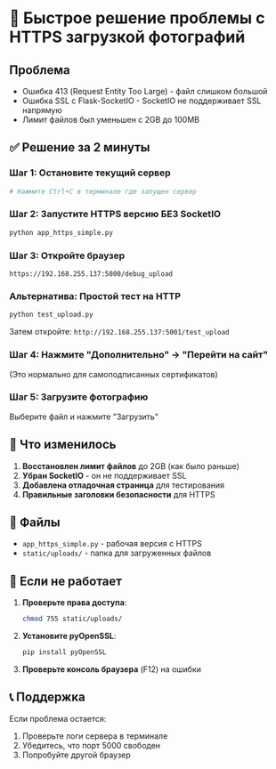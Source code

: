 # 🚀 Быстрое решение проблемы с HTTPS загрузкой фотографий

## Проблема
- Ошибка 413 (Request Entity Too Large) - файл слишком большой
- Ошибка SSL с Flask-SocketIO - SocketIO не поддерживает SSL напрямую
- Лимит файлов был уменьшен с 2GB до 100MB

## ✅ Решение за 2 минуты

### Шаг 1: Остановите текущий сервер
```bash
# Нажмите Ctrl+C в терминале где запущен сервер
```

### Шаг 2: Запустите HTTPS версию БЕЗ SocketIO
```bash
python app_https_simple.py
```

### Шаг 3: Откройте браузер
```
https://192.168.255.137:5000/debug_upload
```

### Альтернатива: Простой тест на HTTP
```bash
python test_upload.py
```
Затем откройте: `http://192.168.255.137:5001/test_upload`

### Шаг 4: Нажмите "Дополнительно" → "Перейти на сайт"
(Это нормально для самоподписанных сертификатов)

### Шаг 5: Загрузите фотографию
Выберите файл и нажмите "Загрузить"

## 🎯 Что изменилось

1. **Восстановлен лимит файлов** до 2GB (как было раньше)
2. **Убран SocketIO** - он не поддерживает SSL
3. **Добавлена отладочная страница** для тестирования
4. **Правильные заголовки безопасности** для HTTPS

## 📁 Файлы

- `app_https_simple.py` - рабочая версия с HTTPS
- `static/uploads/` - папка для загруженных файлов

## 🔧 Если не работает

1. **Проверьте права доступа**:
   ```bash
   chmod 755 static/uploads/
   ```

2. **Установите pyOpenSSL**:
   ```bash
   pip install pyOpenSSL
   ```

3. **Проверьте консоль браузера** (F12) на ошибки

## 📞 Поддержка

Если проблема остается:
1. Проверьте логи сервера в терминале
2. Убедитесь, что порт 5000 свободен
3. Попробуйте другой браузер 